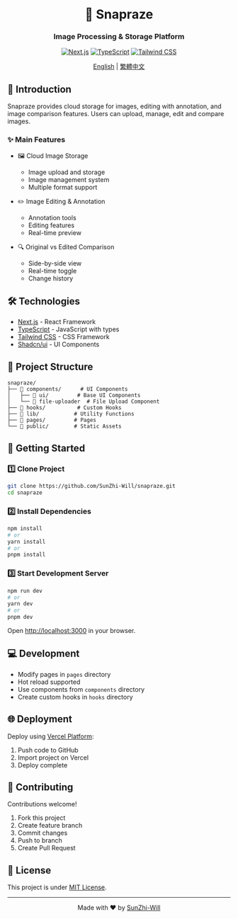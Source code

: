 <div align="center">

# 🚀 Snapraze

### Image Processing & Storage Platform

[![Next.js](https://img.shields.io/badge/Next.js-13.0-black?style=for-the-badge&logo=next.js)](https://nextjs.org)
[![TypeScript](https://img.shields.io/badge/TypeScript-5.0-blue?style=for-the-badge&logo=typescript)](https://www.typescriptlang.org)
[![Tailwind CSS](https://img.shields.io/badge/Tailwind-3.0-38B2AC?style=for-the-badge&logo=tailwind-css)](https://tailwindcss.com)

[English](README.en.md) | [繁體中文](README.md)

</div>

## 📖 Introduction

Snapraze provides cloud storage for images, editing with annotation, and image comparison features. Users can upload, manage, edit and compare images.

### ✨ Main Features

- 🖼️ Cloud Image Storage
  - Image upload and storage
  - Image management system
  - Multiple format support

- ✏️ Image Editing & Annotation
  - Annotation tools
  - Editing features
  - Real-time preview

- 🔍 Original vs Edited Comparison
  - Side-by-side view
  - Real-time toggle
  - Change history

## 🛠️ Technologies

- [Next.js](https://nextjs.org) - React Framework
- [TypeScript](https://www.typescriptlang.org) - JavaScript with types
- [Tailwind CSS](https://tailwindcss.com) - CSS Framework
- [Shadcn/ui](https://ui.shadcn.com) - UI Components

## 📁 Project Structure

```
snapraze/
├── 📂 components/      # UI Components
│   ├── 📂 ui/         # Base UI Components
│   └── 📄 file-uploader  # File Upload Component
├── 📂 hooks/          # Custom Hooks
├── 📂 lib/           # Utility Functions
├── 📂 pages/         # Pages
└── 📂 public/        # Static Assets
```

## 🚀 Getting Started

### 1️⃣ Clone Project

```bash
git clone https://github.com/SunZhi-Will/snapraze.git
cd snapraze
```

### 2️⃣ Install Dependencies

```bash
npm install
# or
yarn install
# or
pnpm install
```

### 3️⃣ Start Development Server

```bash
npm run dev
# or
yarn dev
# or
pnpm dev
```

Open [http://localhost:3000](http://localhost:3000) in your browser.

## 💻 Development

- Modify pages in `pages` directory
- Hot reload supported
- Use components from `components` directory
- Create custom hooks in `hooks` directory

## 🌐 Deployment

Deploy using [Vercel Platform](https://vercel.com/new):

1. Push code to GitHub
2. Import project on Vercel
3. Deploy complete

## 🤝 Contributing

Contributions welcome!

1. Fork this project
2. Create feature branch
3. Commit changes
4. Push to branch
5. Create Pull Request

## 📄 License

This project is under [MIT License](LICENSE).

---

<div align="center">

Made with ❤️ by [SunZhi-Will](https://github.com/SunZhi-Will)

</div> 